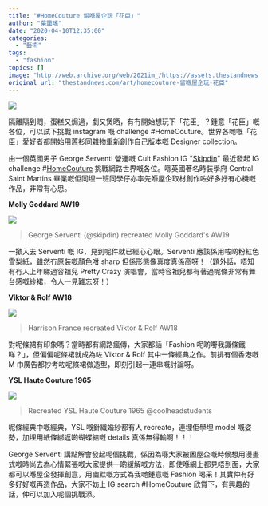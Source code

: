 ```yaml
---
title: "#HomeCouture 留喺屋企玩「花臣」"
author: "葉靄瑤"
date: "2020-04-10T12:35:00"
categories:
  - "藝術"
tags:
  - "fashion"
topics: []
image: "http://web.archive.org/web/2021im_/https://assets.thestandnews.com/media/photos/Untitled-5-28_UaQUh.png"
original_url: "thestandnews.com/art/homecouture-留喺屋企玩-花臣"
---
```

![](http://web.archive.org/web/2021im_/https://assets.thestandnews.com/media/photos/Untitled-5-28_UaQUh.png)

隔離隔到悶，蛋糕又焗過，劇又煲晒，有冇開始想玩下「花臣」？鍾意「花臣」嘅各位，可以試下挑戰 instagram 嘅 challenge #HomeCouture。世界各哋嘅「花臣」愛好者都開始用舊衫同雜物重新創作自己版本嘅 Designer collection。

由一個英國男子 George Serventi 營運嘅 Cult Fashion IG "[Skipdin](http://web.archive.org/web/20211229132218/https://www.instagram.com/skipdin/)" 最近發起 IG challenge #[HomeCouture](http://web.archive.org/web/20211229132218/https://www.instagram.com/explore/tags/homecouture/) 挑戰網路世界嘅各位。喺英國著名時裝學府 Central Saint Martins 畢業嘅佢同埋一班同學仔亦率先喺屋企取材創作咗好多好有心機嘅作品，非常有心思。

**Molly Goddard AW19**  

![](http://web.archive.org/web/2021im_/https://assets.thestandnews.com/media/photos/00_dip_5-1280x938_TmmFv.jpg)
> George Serventi (@skipdin) recreated Molly Goddard's AW19

一撳入去 Serventi 嘅 IG，見到呢件就已經心心眼。Serventi 應該係用咗啲粉紅色雪梨紙，雖然冇原裝嘅顏色咁 sharp 但係形態像真度真係高呀！（題外話，唔知有冇人上年睇過容祖兒 Pretty Crazy 演唱會，當時容祖兒都有著過呢條非常有舞台感嘅紗裙，令人一見難忘呀！）

**Viktor & Rolf AW18**  

![](http://web.archive.org/web/2021im_/https://assets.thestandnews.com/media/photos/00_dip_6-1280x938_Cv1Ju.jpg)
> Harrison France recreated Viktor & Rolf AW18

對呢條裙有印象嗎？當時都有網路瘋傳，大家都話「Fashion 呢啲嘢我識條鐵咩？」，但偏偏呢條裙就成為咗 Viktor & Rolf 其中一條經典之作。前排有個香港嘅 M 巾廣告都抄考咗呢條裙做造型，即刻引起一連串嘅討論呀。

**YSL Haute Couture 1965**  

![](http://web.archive.org/web/2021im_/https://assets.thestandnews.com/media/photos/Screenshot202020-04-1020at2011.56.0320AM_FxfNQ.png)
> Recreated YSL Haute Couture 1965 @coolheadstudents

呢條經典中嘅經典，YSL 嘅針織婚紗都有人 recreate，連埋佢學埋 model 嘅姿勢，加埋用紙條綁返啲蝴蝶結嘅 details 真係無得輸啊！！！

George Serventi 講點解會發起呢個挑戰，係因為喺大家被困屋企嘅時候想用漫畫式嘅時尚去為心情緊張嘅大家提供一啲緩解嘅方法，即使喺網上都見唔到面，大家都可以喺屋企發揮創意，用幽默嘅方式為我哋鍾意嘅 Fashion 喝采！其實仲有好多好好嘅再造作品，大家不妨上 IG search #HomeCouture 欣賞下，有興趣的話，仲可以加入呢個挑戰添。